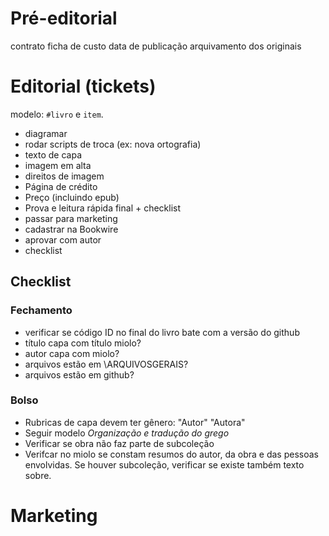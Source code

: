 Pré-editorial
=============

contrato
ficha de custo
data de publicação
arquivamento dos originais

Editorial (tickets)
==========

modelo: `#livro` e `item`.

* diagramar
* rodar scripts de troca (ex: nova ortografia)
* texto de capa        
* imagem em alta 
* direitos de imagem 
* Página de crédito
* Preço (incluindo epub) 
* Prova e leitura rápida final + checklist 
* passar para marketing 
* cadastrar na Bookwire 
* aprovar com autor 
* checklist 



Checklist
---------

### Fechamento

* verificar se código ID no final do livro bate com a versão do github
* título capa com título miolo?
* autor capa com miolo?
* arquivos estão em \ARQUIVOSGERAIS?
* arquivos estão em github?

### Bolso

* Rubricas de capa devem ter gênero: "Autor" "Autora"
* Seguir modelo _Organização e tradução do grego_
* Verificar se obra não faz parte de subcoleção
* Verifcar no miolo se constam resumos do autor, da obra e das pessoas envolvidas. Se houver subcoleção, verificar se existe também texto sobre.





Marketing
=========

